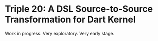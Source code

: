 # Triple 20: A DSL Source-to-Source Transformation for Dart Kernel
Work in progress. Very exploratory. Very early stage.
